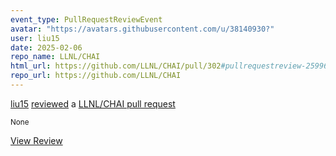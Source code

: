 ```yaml
---
event_type: PullRequestReviewEvent
avatar: "https://avatars.githubusercontent.com/u/38140930?"
user: liu15
date: 2025-02-06
repo_name: LLNL/CHAI
html_url: https://github.com/LLNL/CHAI/pull/302#pullrequestreview-2599628883
repo_url: https://github.com/LLNL/CHAI
---
```


<a href='https://github.com/liu15' target='_blank'>liu15</a> <a href='https://github.com/LLNL/CHAI/pull/302#pullrequestreview-2599628883' target='_blank'>reviewed</a> a <a href='https://github.com/LLNL/CHAI/pull/302' target='_blank'>LLNL/CHAI pull request</a>

<small>None</small>

<a href='https://github.com/LLNL/CHAI/pull/302#pullrequestreview-2599628883' target='_blank'>View Review</a>